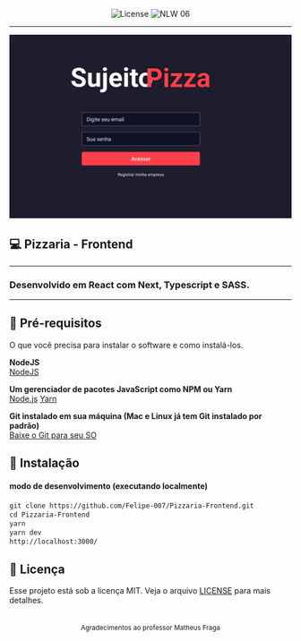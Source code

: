 
<p align="center">
  <img alt="License" src="https://img.shields.io/static/v1?label=license&message=MIT&color=E51C44&labelColor=0A1033">

 <img src="https://img.shields.io/static/v1?label=NLW&message=06&color=E51C44&labelColor=0A1033" alt="NLW 06" />
</p>

---
![cover](.github/cover.png?style=flat)


## 💻 Pizzaria - Frontend

---
### Desenvolvido em React com Next, Typescript e SASS.
---

## 🏁 Pré-requisitos <a name = "getting_started"></a>

O que você precisa para instalar o software e como instalá-los.

**NodeJS** <br>
[NodeJS](https://nodejs.org/en/)

**Um gerenciador de pacotes JavaScript como NPM ou Yarn** <br>
[Node.js](https://nodejs.org/en/)
[Yarn](https://classic.yarnpkg.com/lang/en/docs/install/#windows-stable)

**Git instalado em sua máquina (Mac e Linux já tem Git instalado por padrão)** <br>
[Baixe o Git para seu SO](https://git-scm.com/downloads)

## 🚀 Instalação

#### modo de desenvolvimento (executando localmente)

```shell
git clone https://github.com/Felipe-007/Pizzaria-Frontend.git
cd Pizzaria-Frontend
yarn
yarn dev
http://localhost:3000/
```

## 📄 Licença

Esse projeto está sob a licença MIT. Veja o arquivo [LICENSE](LICENSE.md) para mais detalhes.

<br />

<div align="center">
  <small>Agradecimentos ao professor Matheus Fraga</small>
</div>
